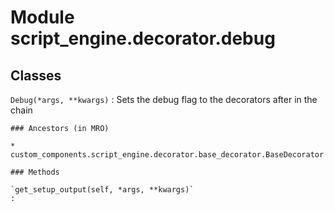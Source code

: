 Module script_engine.decorator.debug
====================================

Classes
-------

`Debug(*args, **kwargs)`
:   Sets the debug flag to the decorators after in the chain

    ### Ancestors (in MRO)

    * custom_components.script_engine.decorator.base_decorator.BaseDecorator

    ### Methods

    `get_setup_output(self, *args, **kwargs)`
    :